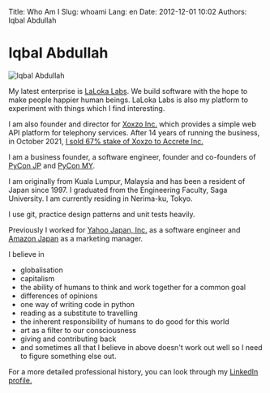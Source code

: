 Title: Who Am I
Slug: whoami
Lang: en
Date: 2012-12-01 10:02
Authors: Iqbal Abdullah

# Iqbal Abdullah

![Iqbal Abdullah]({static}/images/potrait-of-iqbal-abdullah.png)

My latest enterprise is [LaLoka Labs](https://lalokalabs.co/en/). We build software with the hope to make people happier human beings. LaLoka Labs is also my platform to experiment with things which I find interesting.

I am also founder and director for [Xoxzo Inc.](https://info.xoxzo.com/) which provides a 
simple web API platform for telephony services. After 14 years of running the business, in October 2021, [I sold 67% stake of Xoxzo to Accrete Inc.](https://blog.xoxzo.com/en/2021/09/16/accrete-acquiring-xoxzo/)

I am a business founder, a software engineer, founder and co-founders of [PyCon JP](https://pycon.jp/) 
and [PyCon MY](https://pycon.my/).

I am originally from Kuala Lumpur, Malaysia and has been a resident of Japan since 1997. I graduated from the Engineering Faculty, Saga University.
I am currently residing in Nerima-ku, Tokyo.

I use git, practice design patterns and unit tests heavily.

Previously I worked for [Yahoo Japan, Inc.](http://docs.yahoo.co.jp/info/company/) as a software engineer and [Amazon
Japan](https://www.amazon.co.jp/) as a marketing manager.

I believe in 

* globalisation
* capitalism
* the ability of humans to think and work together for a common goal
* differences of opinions
* one way of writing code in python
* reading as a substitute to travelling
* the inherent responsibility of humans to do good for this world
* art as a filter to our consciousness
* giving and contributing back
* and sometimes all that I believe in above doesn't work out well so I need to figure something else out.

For a more detailed professional history, you can look through my [LinkedIn
profile.](https://www.linkedin.com/in/iqbalabd)


